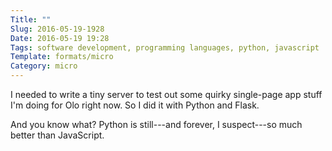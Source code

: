```yaml
---
Title: ""
Slug: 2016-05-19-1928
Date: 2016-05-19 19:28
Tags: software development, programming languages, python, javascript
Template: formats/micro
Category: micro
---
```


I needed to write a tiny server to test out some quirky single-page app stuff I'm doing for Olo right now. So I did it with Python and Flask.

And you know what? Python is still---and forever, I suspect---so much better than JavaScript.
